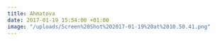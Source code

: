 ```yaml
---
title: Ahmatova
date: 2017-01-19 15:54:00 +01:00
image: "/uploads/Screen%20Shot%202017-01-19%20at%2010.50.41.png"
---
```


